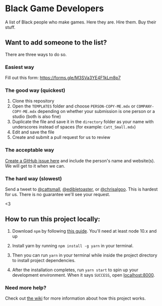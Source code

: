 # Black Game Developers
A list of Black people who make games. Here they are. Hire them. Buy their stuff.

## Want to add someone to the list?
There are three ways to do so.

### Easiest way

Fill out this form: https://forms.gle/M3SVa3YE4F1kLm8p7

### The good way (quickest)

1. Clone this repository
2. Open the `TEMPLATES` folder and choose `PERSON-COPY-ME.mdx` or `COMPANY-COPY-ME.mdx` depending on whether your submission is one person or a studio (both is also fine)
3. Duplicate the file and save it in the `directory` folder as your name with underscores instead of spaces (for example: `Catt_Small.mdx`)
4. Edit and save the file
5. Create and submit a pull request for us to review

### The acceptable way
[Create a GitHub issue here](https://github.com/QuantumBox/blackgamedevs/issues) and include the person's name and website(s). We will get to it when we can.

### The hard way (slowest)
Send a tweet to [@cattsmall](http://twitter.com/cattsmall), [@edibletoaster](http://twitter.com/edibletoaster), or [@chrisalgoo](http://twitter.com/chrisalgoo). This is hardest for us. There is no guarantee we'll see your request.

<3

## How to run this project locally:

1. Download `npm` by following [this guide](https://www.npmjs.com/get-npm). You'll need at least node 10.x and up

2. Install yarn by running `npm install -g yarn` in your terminal.

3. Then you can run `yarn` in your terminal while inside the project directory to install project dependencies.

4. After the installation completes, run `yarn start` to spin up your development environment. When it says `SUCCESS`, open [localhost:8000](http://localhost:8000).

### Need more help?
Check out [the wiki](https://github.com/QuantumBox/blackgamedevs/wiki) for more information about how this project works.
